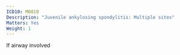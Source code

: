 ```yaml
---
ICD10: M0810
Description: "Juvenile ankylosing spondylitis: Multiple sites"
Matters: Yes
Weight: 1
---
```

If airway involved
